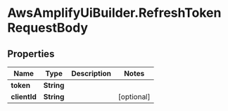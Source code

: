 # AwsAmplifyUiBuilder.RefreshTokenRequestBody

## Properties

Name | Type | Description | Notes
------------ | ------------- | ------------- | -------------
**token** | **String** |  | 
**clientId** | **String** |  | [optional] 


